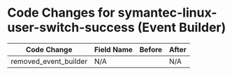 # Code Changes for symantec-linux-user-switch-success (Event Builder)

| Code Change | Field Name | Before | After |
|-------------|------------|--------|-------|
| removed_event_builder | N/A |  | N/A |